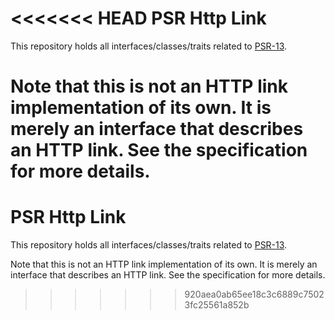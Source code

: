 <<<<<<< HEAD
PSR Http Link
=============

This repository holds all interfaces/classes/traits related to
[PSR-13](https://github.com/php-fig/fig-standards/blob/master/proposed/links.md).

Note that this is not an HTTP link implementation of its own. It is merely an
interface that describes an HTTP link. See the specification for more details.
=======
PSR Http Link
=============

This repository holds all interfaces/classes/traits related to
[PSR-13](https://github.com/php-fig/fig-standards/blob/master/proposed/links.md).

Note that this is not an HTTP link implementation of its own. It is merely an
interface that describes an HTTP link. See the specification for more details.
>>>>>>> 920aea0ab65ee18c3c6889c75023fc25561a852b
